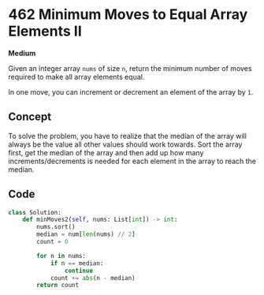 # 462 Minimum Moves to Equal Array Elements II

**Medium**

Given an integer array `nums` of size `n`, return the minimum number of moves required to make all array elements equal.

In one move, you can increment or decrement an element of the array by `1`.

## Concept

To solve the problem, you have to realize that the median of the array will always be the value all other values should work towards. Sort the array first, get the median of the array and then add up how many increments/decrements is needed for each element in the array to reach the median.

## Code

```python
class Solution:
    def minMoves2(self, nums: List[int]) -> int:
        nums.sort()
        median = num[len(nums) // 2]
        count = 0

        for n in nums:
            if n == median:
                continue
            count += abs(n - median)
        return count
```
